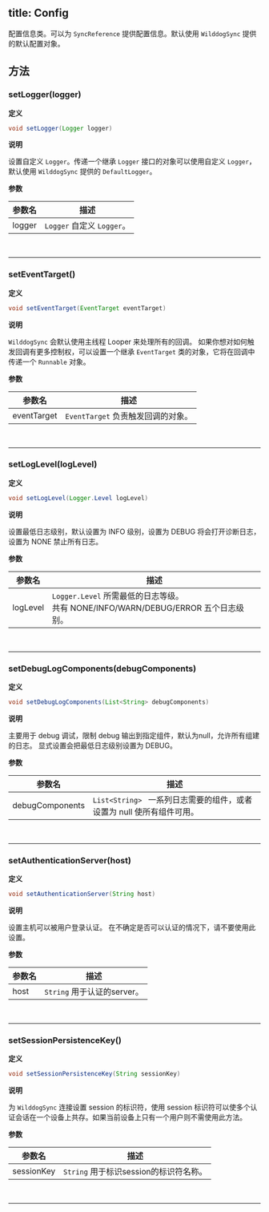 title:  Config
---
配置信息类。可以为 `SyncReference` 提供配置信息。默认使用 `WilddogSync` 提供的默认配置对象。
## 方法

### setLogger(logger)
**定义**

```java
void setLogger(Logger logger)
```

**说明**

设置自定义 `Logger`。传递一个继承 `Logger` 接口的对象可以使用自定义 `Logger`，默认使用 `WilddogSync` 提供的 `DefaultLogger`。

**参数**


参数名 | 描述
--- | ---
logger | `Logger` 自定义 `Logger`。
</br>

---
### setEventTarget()

**定义**

```java
void setEventTarget(EventTarget eventTarget)
```

**说明**

`WilddogSync` 会默认使用主线程 Looper 来处理所有的回调。
如果你想对如何触发回调有更多控制权，可以设置一个继承 `EventTarget` 类的对象，它将在回调中传递一个 `Runnable` 对象。

**参数**

参数名 | 描述
--- | ---
eventTarget | `EventTarget`  负责触发回调的对象。

</br>

---
### setLogLevel(logLevel)
**定义**

```java
void setLogLevel(Logger.Level logLevel)
```

**说明**

设置最低日志级别，默认设置为 INFO 级别，设置为 DEBUG 将会打开诊断日志，设置为 NONE 禁止所有日志。

**参数**

参数名 | 描述
--- | ---
logLevel | `Logger.Level` 所需最低的日志等级。</br>共有 NONE/INFO/WARN/DEBUG/ERROR 五个日志级别。
</br>

---
### setDebugLogComponents(debugComponents)
**定义**

```java
void setDebugLogComponents(List<String> debugComponents)
```

**说明**

主要用于 debug 调试，限制 debug 输出到指定组件，默认为null，允许所有组建的日志。
显式设置会把最低日志级别设置为 DEBUG。

**参数**

参数名 | 描述
--- | ---
debugComponents | `List<String> ` 一系列日志需要的组件，或者设置为 null 使所有组件可用。
</br>

---
### setAuthenticationServer(host)

**定义**

```java
void setAuthenticationServer(String host)
```

**说明**

设置主机可以被用户登录认证。
在不确定是否可以认证的情况下，请不要使用此设置。

**参数**

参数名 | 描述
--- | ---
host | `String` 用于认证的server。
</br>

---
### setSessionPersistenceKey()

**定义**

```java
void setSessionPersistenceKey(String sessionKey)
```

**说明**

为 `WilddogSync` 连接设置 session 的标识符，使用 session 标识符可以使多个认证会话在一个设备上共存。如果当前设备上只有一个用户则不需使用此方法。

**参数**

参数名 | 描述
--- | ---
sessionKey | `String` 用于标识session的标识符名称。
</br>

---
